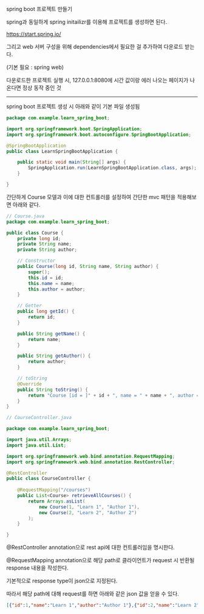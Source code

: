 spring boot 프로젝트 만들기

spring과 동일하게 spring initailizr를 이용해 프로젝트를 생성하면 된다.

https://start.spring.io/

그리고 web 서버 구성을 위해 dependencies에서 필요한 걸 추가하여 다운로드 받는다.

(기본 필요 : spring web)

다운로드한 프로젝트 실행 시, 127.0.0.1:8080에 시간 값이랑 에러 나오는 페이지가 나온다면 정상 동작 중인 것

---

spring boot 프로젝트 생성 시 아래와 같이 기본 파일 생성됨

```java
package com.example.learn_spring_boot;

import org.springframework.boot.SpringApplication;
import org.springframework.boot.autoconfigure.SpringBootApplication;

@SpringBootApplication
public class LearnSpringBootApplication {

	public static void main(String[] args) {
		SpringApplication.run(LearnSpringBootApplication.class, args);
	}

}
```

간단하게 Course 모델과 이에 대한 컨트롤러를 설정하여 간단한 mvc 패턴을 적용해보면 아래와 같다. 

```java 
// Course.java
package com.example.learn_spring_boot;

public class Course {
    private long id;
    private String name;
    private String author; 

    // Constructor 
    public Course(long id, String name, String author) {
        super();
        this.id = id;
        this.name = name;
        this.author = author;
    }

    // Getter 
    public long getId() {
        return id; 
    }

    public String getName() {
        return name;
    }

    public String getAuthor() {
        return author;
    }

    // toString 
    @Override
    public String toString() {
        return "Course [id = ]" + id + ", name = " + name + ", author = " + author + "]";
    }
}
```

```java 
// CourseController.java

package com.example.learn_spring_boot;

import java.util.Arrays;
import java.util.List;

import org.springframework.web.bind.annotation.RequestMapping;
import org.springframework.web.bind.annotation.RestController;

@RestController
public class CourseController {
    
    @RequestMapping("/courses")
    public List<Course> retrieveAllCourses() {
        return Arrays.asList(
            new Course(1, "Learn 1", "Author 1"),
            new Course(2, "Learn 2", "Author 2")
        );
    }

}
```

@RestController annotation으로 rest api에 대한 컨트롤러임을 명시한다. 

@RequestMapping annotation으로 해당 path로 클라이언트가 request 시 반환될 response 내용을 작성한다. 

기본적으로 response type이 json으로 지정된다. 

따라서 해당 path에 대해 request를 하면 아래와 같은 json 값을 얻을 수 있다. 

```json
[{"id":1,"name":"Learn 1","author":"Author 1"},{"id":2,"name":"Learn 2","author":"Author 2"}]
```

